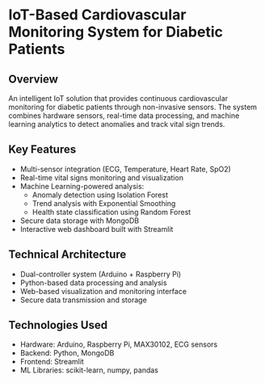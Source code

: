 # IoT-Based Cardiovascular Monitoring System for Diabetic Patients

## Overview
An intelligent IoT solution that provides continuous cardiovascular monitoring for diabetic patients through non-invasive sensors. The system combines hardware sensors, real-time data processing, and machine learning analytics to detect anomalies and track vital sign trends.

## Key Features
- Multi-sensor integration (ECG, Temperature, Heart Rate, SpO2)
- Real-time vital signs monitoring and visualization
- Machine Learning-powered analysis:
  - Anomaly detection using Isolation Forest
  - Trend analysis with Exponential Smoothing
  - Health state classification using Random Forest
- Secure data storage with MongoDB
- Interactive web dashboard built with Streamlit

## Technical Architecture
- Dual-controller system (Arduino + Raspberry Pi)
- Python-based data processing and analysis
- Web-based visualization and monitoring interface
- Secure data transmission and storage

## Technologies Used
- Hardware: Arduino, Raspberry Pi, MAX30102, ECG sensors
- Backend: Python, MongoDB
- Frontend: Streamlit
- ML Libraries: scikit-learn, numpy, pandas
